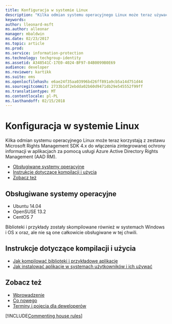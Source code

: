 ```yaml
---
title: Konfiguracja w systemie Linux
description: "Kilka odmian systemu operacyjnego Linux może teraz używać zestawu Rights Management SDK 4.x."
keywords: 
author: lleonard-msft
ms.author: alleonar
manager: mbaldwin
ms.date: 02/23/2017
ms.topic: article
ms.prod: 
ms.service: information-protection
ms.technology: techgroup-identity
ms.assetid: A348541C-17E0-4024-BF97-84B0099B0E69
audience: developer
ms.reviewer: kartikk
ms.suite: ems
ms.openlocfilehash: e6ae24f35aa03996bd26ff891a9cb5a14d751d44
ms.sourcegitcommit: 2733b1df2ebdda02b60d9471db29e545552f99ff
ms.translationtype: MT
ms.contentlocale: pl-PL
ms.lasthandoff: 02/15/2018
---
```

# <a name="linux-setup"></a>Konfiguracja w systemie Linux

Kilka odmian systemu operacyjnego Linux może teraz korzystają z zestawu Microsoft Rights Management SDK 4.x do włączenia zintegrowanej ochrony informacji w aplikacjach za pomocą usługi Azure Active Directory Rights Management (AAD RM).

- [Obsługiwane systemy operacyjne](#supported-operating-systems)
- [Instrukcje dotyczące kompilacji i użycia](#how-to-build-and-use)
- [Zobacz też](#see-also)

## <a name="supported-operating-systems"></a>Obsługiwane systemy operacyjne

- Ubuntu 14.04
- OpenSUSE 13.2
- CentOS 7

Biblioteki i przykłady zostały skompilowane również w systemach Windows i OS x oraz, ale nie są one całkowicie obsługiwane w tej chwili.
 
## <a name="how-to-build-and-use"></a>Instrukcje dotyczące kompilacji i użycia

- [Jak kompilować biblioteki i przykładowe aplikacje](https://github.com/AzureAD/rms-sdk-for-cpp/wiki/How-to-Build)
- [Jak instalować aplikacje w systemach użytkowników i ich używać](https://github.com/AzureAD/rms-sdk-for-cpp/wiki/How-to-Use)

## <a name="see-also"></a>Zobacz też

- [Wprowadzenie](get-started.md)
- [Co nowego](release-notes.md)
- [Terminy i pojęcia dla deweloperów](core-concepts.md)

[!INCLUDE[Commenting house rules](../includes/houserules.md)]